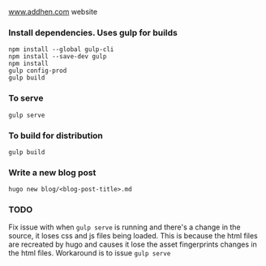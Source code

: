 www.addhen.com website

### Install dependencies. Uses gulp for builds
```
npm install --global gulp-cli
npm install --save-dev gulp
npm install
gulp config-prod
gulp build
```

### To serve
`gulp serve`

### To build for distribution
`gulp build`

### Write a new blog post
`hugo new blog/<blog-post-title>.md`

### TODO
Fix issue with when `gulp serve` is running and there's a change in 
the source, it loses css and js files being loaded. This is because 
the html files are recreated by hugo and causes it lose the asset fingerprints 
changes in the html files. Workaround is to issue `gulp serve`